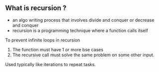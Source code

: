 ## What is recursion ? 
- an algo writing process that involves divide and conquer or decrease and conquer 
- recursion is a programming technique where a function calls itself


To prevent infinite loops in recursion 
1. The function must have 1 or more bse cases 
2. The recursive call must solve the same problem on some other input. 

Used typically like iterations to repeat tasks. 